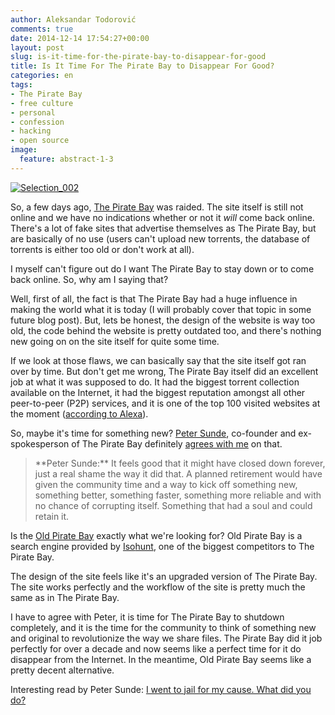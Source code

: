 ```yaml
---
author: Aleksandar Todorović
comments: true
date: 2014-12-14 17:54:27+00:00
layout: post
slug: is-it-time-for-the-pirate-bay-to-disappear-for-good
title: Is It Time For The Pirate Bay to Disappear For Good?
categories: en
tags:
- The Pirate Bay
- free culture
- personal
- confession
- hacking
- open source
image:
  feature: abstract-1-3
---
```


[![Selection_002](https://aleksandartodorovic.files.wordpress.com/2014/12/selection_002.png)](https://aleksandartodorovic.files.wordpress.com/2014/12/selection_002.png)

So, a few days ago, [The Pirate Bay](https://en.wikipedia.org/wiki/The_Pirate_Bay) was raided. The site itself is still not online and we have no indications whether or not it _will_ come back online. There's a lot of fake sites that advertise themselves as The Pirate Bay, but are basically of no use (users can't upload new torrents, the database of torrents is either too old or don't work at all).

I myself can't figure out do I want The Pirate Bay to stay down or to come back online. So, why am I saying that?

Well, first of all, the fact is that The Pirate Bay had a huge influence in making the world what it is today (I will probably cover that topic in some future blog post). But, lets be honest, the design of the website is way too old, the code behind the website is pretty outdated too, and there's nothing new going on on the site itself for quite some time.

If we look at those flaws, we can basically say that the site itself got ran over by time. But don't get me wrong, The Pirate Bay itself did an excellent job at what it was supposed to do. It had the biggest torrent collection available on the Internet, it had the biggest reputation amongst all other peer-to-peer (P2P) services, and it is one of the top 100 visited websites at the moment ([according to Alexa](http://www.alexa.com/siteinfo/thepiratebay.se)).

So, maybe it's time for something new? [Peter Sunde](https://en.wikipedia.org/wiki/Peter_Sunde), co-founder and ex-spokesperson of The Pirate Bay definitely [agrees with me](http://blog.brokep.com/2014/12/09/the-pirate-bay-down-forever/) on that.


<blockquote>**Peter Sunde:** It feels good that it might have closed down forever, just a real shame the way it did that. A planned retirement would have given the community time and a way to kick off something new, something better, something faster, something more reliable and with no chance of corrupting itself. Something that had a soul and could retain it.</blockquote>


Is the [Old Pirate Bay](http://oldpiratebay.org/) exactly what we're looking for? Old Pirate Bay is a search engine provided by [Iso](https://en.wikipedia.org/wiki/IsoHunt)[hunt](https://en.wikipedia.org/wiki/IsoHunt), one of the biggest competitors to The Pirate Bay.

The design of the site feels like it's an upgraded version of The Pirate Bay. The site works perfectly and the workflow of the site is pretty much the same as in The Pirate Bay.

I have to agree with Peter, it is time for The Pirate Bay to shutdown completely, and it is the time for the community to think of something new and original to revolutionize the way we share files. The Pirate Bay did it job perfectly for over a decade and now seems like a perfect time for it do disappear from the Internet. In the meantime, Old Pirate Bay seems like a pretty decent alternative.

Interesting read by Peter Sunde: [I went to jail for my cause. What did you do?](http://www.wired.co.uk/news/archive/2014-12/11/peter-sunde)
